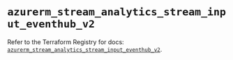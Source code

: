 # `azurerm_stream_analytics_stream_input_eventhub_v2`

Refer to the Terraform Registry for docs: [`azurerm_stream_analytics_stream_input_eventhub_v2`](https://registry.terraform.io/providers/hashicorp/azurerm/4.9.0/docs/resources/stream_analytics_stream_input_eventhub_v2).
